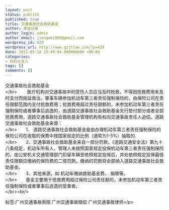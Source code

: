 ```yaml
---
layout: post
status: publish
published: true
title: 交通事故社会救助基金
author: 本站记者
author_login: admin
author_email: jiangwei909@gmail.com
wordpress_id: 429
wordpress_url: http://www.gzjtlaw.com/?p=429
date: 2011-05-18 22:49:04.000000000 +08:00
categories:
- 权利义务人
tags: []
comments: []
---
```

交通事故社会救助基金 <br><&#47;br> 　　医疗机构对交通事故中的受伤人员应当及时抢救，不得因抢救费用未及时支付而拖延救治。肇事车辆参加机动车第三者责任强制保险的，由保险公司在责任限额范围内支付抢救费用；抢救费用超过责任限额的，未参加机动车第三者责任强制保险或者肇事后逃逸的，由道路交通事故社会救助基金先行垫付部分或者全部抢救费用，道路交通事故社会救助基金管理机构有权向交通事故责任人追偿。道路交通事故社会救助基金来源：<br><&#47;br>　　1、 道路交通事故社会救助基金是由办理机动车第三者责任强制保险的保险公司在收取的保费中按国家规定的比例（通常为1-5%）抽取的.<br><&#47;br>　　2、交通事故社会救助基金来自一部分罚款。《道路交通安全法》第九十八条规定，机动车所有人、管理人未按照国家规定投保机动车第三者责任强制保险的，由公安机关交通管理部门扣留车辆至依照规定投保后，并处依照规定投保最低责任限额应缴纳的保险费的二倍罚款。缴纳的罚款将全部纳入道路交通事故社会救助基金。<br><&#47;br>　　3、其他来源，如 机动车缴纳救助基金费、 捐赠等。<br><&#47;br>　　基金主要用于抢救费用超过保险公司责任额的，未参加机动车第三者责任强制保险或者肇事后逃逸的受害者。 <br><&#47;br><br&#47;><p>标签:广州交通事故索赔 广州交通事故赔偿 广州交通事故律师<&#47;p>
